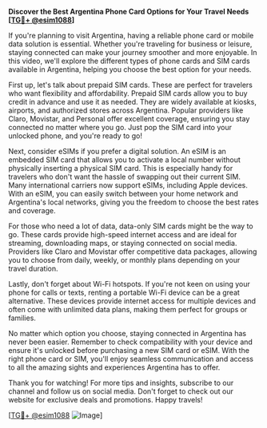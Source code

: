 **Discover the Best Argentina Phone Card Options for Your Travel Needs [[TG💪+ @esim1088](https://t.me/s/esim1088)]**

If you're planning to visit Argentina, having a reliable phone card or mobile data solution is essential. Whether you're traveling for business or leisure, staying connected can make your journey smoother and more enjoyable. In this video, we'll explore the different types of phone cards and SIM cards available in Argentina, helping you choose the best option for your needs.

First up, let's talk about prepaid SIM cards. These are perfect for travelers who want flexibility and affordability. Prepaid SIM cards allow you to buy credit in advance and use it as needed. They are widely available at kiosks, airports, and authorized stores across Argentina. Popular providers like Claro, Movistar, and Personal offer excellent coverage, ensuring you stay connected no matter where you go. Just pop the SIM card into your unlocked phone, and you're ready to go!

Next, consider eSIMs if you prefer a digital solution. An eSIM is an embedded SIM card that allows you to activate a local number without physically inserting a physical SIM card. This is especially handy for travelers who don't want the hassle of swapping out their current SIM. Many international carriers now support eSIMs, including Apple devices. With an eSIM, you can easily switch between your home network and Argentina's local networks, giving you the freedom to choose the best rates and coverage.

For those who need a lot of data, data-only SIM cards might be the way to go. These cards provide high-speed internet access and are ideal for streaming, downloading maps, or staying connected on social media. Providers like Claro and Movistar offer competitive data packages, allowing you to choose from daily, weekly, or monthly plans depending on your travel duration.

Lastly, don't forget about Wi-Fi hotspots. If you're not keen on using your phone for calls or texts, renting a portable Wi-Fi device can be a great alternative. These devices provide internet access for multiple devices and often come with unlimited data plans, making them perfect for groups or families.

No matter which option you choose, staying connected in Argentina has never been easier. Remember to check compatibility with your device and ensure it's unlocked before purchasing a new SIM card or eSIM. With the right phone card or SIM, you'll enjoy seamless communication and access to all the amazing sights and experiences Argentina has to offer.

Thank you for watching! For more tips and insights, subscribe to our channel and follow us on social media. Don't forget to check out our website for exclusive deals and promotions. Happy travels!

[[TG💪+ @esim1088](https://t.me/s/esim1088) ![Image](https://i.postimg.cc/Y0z9fWf4/image.png)]